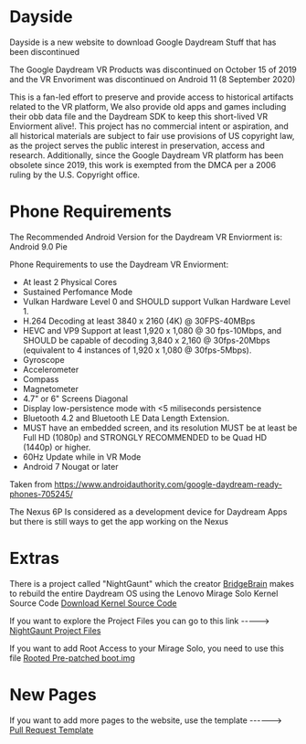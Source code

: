 # Dayside

Dayside is a new website to download Google Daydream Stuff that has been discontinued

The Google Daydream VR Products was discontinued on October 15 of 2019 and the VR Envoriment was discontinued on Android 11 (8 September 2020)

This is a fan-led effort to preserve and provide access to historical artifacts related to the VR platform, We also provide old apps and games including their obb data file and the Daydream SDK to keep this short-lived VR Enviorment alive!. This project has no commercial intent or aspiration, and all historical materials are subject to fair use provisions of US copyright law, as the project serves the public interest in preservation, access and research. Additionally, since the Google Daydream VR platform has been obsolete since 2019, this work is exempted from the DMCA per a 2006 ruling by the U.S. Copyright office.

# Phone Requirements

The Recommended Android Version for the Daydream VR Enviorment is: Android 9.0 Pie

Phone Requirements to use the Daydream VR Enviorment:

* At least 2 Physical Cores
* Sustained Perfomance Mode
* Vulkan Hardware Level 0 and SHOULD support Vulkan Hardware Level 1.
* H.264 Decoding at least 3840 x 2160 (4K) @ 30FPS-40MBps
* HEVC and VP9 Support at least 1,920 x 1,080 @ 30 fps-10Mbps, and SHOULD be capable of decoding 3,840 x 2,160 @ 30fps-20Mbps (equivalent to 4 instances of 1,920 x 1,080 @ 30fps-5Mbps).
* Gyroscope
* Accelerometer
* Compass
* Magnetometer
* 4.7" or 6" Screens Diagonal
* Display low-persistence mode with <5 miliseconds persistence
* Bluetooth 4.2 and Bluetooth LE Data Length Extension.
* MUST have an embedded screen, and its resolution MUST be at least be Full HD (1080p) and STRONGLY RECOMMENDED to be Quad HD (1440p) or higher.
* 60Hz Update while in VR Mode
* Android 7 Nougat or later

Taken from https://www.androidauthority.com/google-daydream-ready-phones-705245/

The Nexus 6P Is considered as a development device for Daydream Apps but there is still ways to get the app working on the Nexus

# Extras

There is a project called "NightGaunt" which the creator [BridgeBrain](https://github.com/bridgebrain) makes to rebuild the entire Daydream OS using the Lenovo Mirage Solo Kernel Source Code [Download Kernel Source Code](https://smartsupport.lenovo.com/uu/en/products/smart/arvr/mirage-solo/downloads/ds503129)

If you want to explore the Project Files you can go to this link -----> [NightGaunt Project Files](https://drive.google.com/drive/folders/1lF8mqtnHkHg-Qsv8WGT0mZyMwojDjS_O)

If you want to add Root Access to your Mirage Solo, you need to use this file
[Rooted Pre-patched boot.img](https://github.com/Nargajuna/NightGaunt/blob/master/boot-patched%5B200108%5D.img)

# New Pages

If you want to add more pages to the website, use the template ------> [Pull Request Template](https://github.com/DavidModPhone/dayside/blob/main/docs/pull_request_template.md)
